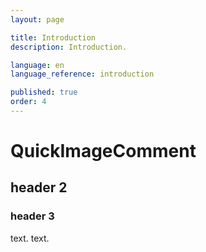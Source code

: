 ```yaml
---
layout: page

title: Introduction
description: Introduction.

language: en
language_reference: introduction

published: true
order: 4
---
```


# QuickImageComment

## header 2

### header 3

text.
text.